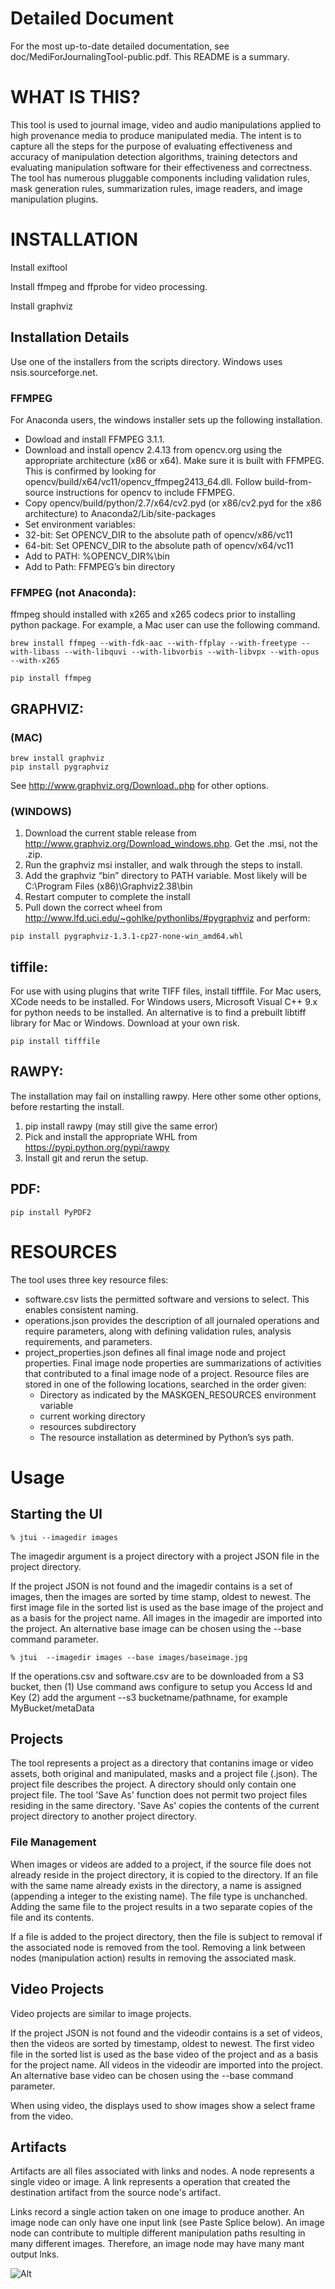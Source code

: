 ﻿# Detailed Document

For the most up-to-date detailed documentation, see doc/MediForJournalingTool-public.pdf. This README is a summary.

# WHAT IS THIS?

This tool is used to journal image, video and audio manipulations applied to high provenance media to produce manipulated media.  The intent is to capture all the steps for the purpose of evaluating effectiveness and accuracy of manipulation detection algorithms, training detectors and evaluating manipulation software for their effectiveness and correctness.  The tool has numerous pluggable components including validation rules, mask generation rules, summarization rules, image readers, and image manipulation plugins.

# INSTALLATION

Install exiftool

Install ffmpeg and ffprobe for video processing.

Install graphviz

## Installation Details

Use one of the installers from the scripts directory.  Windows uses nsis.sourceforge.net.

### FFMPEG
For Anaconda users, the windows installer sets up the following installation.

*	Dowload and install FFMPEG 3.1.1.
*	Download and install opencv 2.4.13 from opencv.org using the appropriate architecture (x86 or x64).  Make sure it is built with FFMPEG.  This is confirmed by looking for opencv/build/x64/vc11/opencv_ffmpeg2413_64.dll.  Follow build-from-source instructions for opencv to include FFMPEG.
*	Copy opencv/build/python/2.7/x64/cv2.pyd (or x86/cv2.pyd for the x86 architecture) to Anaconda2/Lib/site-packages
*	Set environment variables:
*	32-bit: Set OPENCV_DIR to the absolute path of opencv/x86/vc11
*	64-bit: Set OPENCV_DIR to the absolute path of opencv/x64/vc11
*	Add to PATH: %OPENCV_DIR%\bin
*	Add to Path: FFMPEG’s bin directory

### FFMPEG (not Anaconda): 

ffmpeg should installed with x265 and x265 codecs prior to installing python package.
For example, a Mac user can use the following command.
```
brew install ffmpeg --with-fdk-aac --with-ffplay --with-freetype --with-libass --with-libquvi --with-libvorbis --with-libvpx --with-opus --with-x265
```

```
pip install ffmpeg
```

## GRAPHVIZ:
### (MAC)
```
brew install graphviz
pip install pygraphviz
```
See http://www.graphviz.org/Download..php for other options.

### (WINDOWS)
1.	Download the current stable release from http://www.graphviz.org/Download_windows.php. Get the .msi, not the .zip.
2.	Run the graphviz msi installer, and walk through the steps to install.
3.	Add the graphviz “bin” directory to PATH variable. Most likely will be C:\Program Files (x86)\Graphviz2.38\bin
4.	Restart computer to complete the install
5.	Pull down the correct wheel from http://www.lfd.uci.edu/~gohlke/pythonlibs/#pygraphviz and perform:
```
pip install pygraphviz-1.3.1-cp27-none-win_amd64.whl 
```

## tiffile:

For use with using plugins that write TIFF files, install tifffile. For Mac users, XCode needs to be installed.  For Windows users, Microsoft Visual C++ 9.x for python needs to be installed.   An alternative is to find a prebuilt libtiff library for Mac or Windows.  Download at your own risk.
```
pip install tifffile
```

## RAWPY:

The installation may fail on installing rawpy.  Here other some other options, before restarting the install.

1. pip install rawpy (may still give the same error)
2. Pick and install the appropriate WHL from https://pypi.python.org/pypi/rawpy
3. Install git and rerun the setup.

## PDF:

```
pip install PyPDF2
```

# RESOURCES

The tool uses three key resource files: 
*	software.csv lists the permitted software and versions to select.  This enables consistent naming.
*	operations.json provides the description of all journaled operations and require parameters, along with defining validation rules, analysis requirements, and parameters.
*	project_properties.json defines all final image node and project properties.  Final image node properties are summarizations of activities that contributed to a final image node of a project.
Resource files are stored in one of the following locations, searched in the order given:
	*	Directory as indicated by the MASKGEN_RESOURCES environment variable
	*	current working directory
	*	resources subdirectory
	*	The resource installation as determined by Python’s sys path.

# Usage

## Starting the UI


```
% jtui --imagedir images
```

The imagedir argument is a project directory with a project JSON file in the project directory.


If the project JSON is not found and the imagedir contains is a set of images, then the images are sorted by time stamp, oldest to newest.  The first image file in the sorted list is used as the base image of the project and as a basis for the project name.  All images in the imagedir are imported into the project. An alternative base image can be chosen using the --base command parameter.  

```
% jtui  --imagedir images --base images/baseimage.jpg
```

If the operations.csv and software.csv are to be downloaded from a S3 bucket, then
(1) Use command aws configure to setup you Access Id and Key
(2) add the argument --s3 bucketname/pathname, for example MyBucket/metaData

## Projects

The tool represents a project as a directory that contanins image or video assets, both original and manipulated, masks and a project file (.json).  The project file describes the project.  A directory should only contain one project file.  The tool 'Save As' function does not permit two project files residing in the same directory.  'Save As' copies the contents of the current project directory to another project directory.  

### File Management 

When images or videos are added to a project, if the source file does not already reside in the project directory, it is copied to the directory.  If an file with the same name already exists in the directory, a name is assigned (appending a integer to the existing name).  The file type is unchanched. Adding the same file to the project results in a two separate copies of the file and its contents.  

If a file is added to the project directory, then the file is subject to removal if the associated node is removed from the tool.  Removing a link between nodes (manipulation action) results in removing the associated mask.

## Video Projects

Video projects are similar to image projects.

If the project JSON is not found and the videodir contains is a set of videos, then the videos are sorted by timestamp, oldest to newest. The first video file in the sorted list is used as the base video of the project and as a basis for the project name.  All videos in the videodir are imported into the project. An alternative base video can be chosen using the --base command parameter. 

When using video, the displays used to show images show a select frame from the video.

## Artifacts

Artifacts are all files associated with links and nodes.  A node represents a single video or image.  A link represents a operation that created the destination artifact from the source node's artifact.

Links record a single action taken on one image to produce another.  An image node can only have one input link (see Paste Splice below).  An image node can contribute to multiple different manipulation paths resulting in many different images.  Therefore, an image node may have many mant output lnks.

![Alt](doc/UIView.jpg "UI View")

